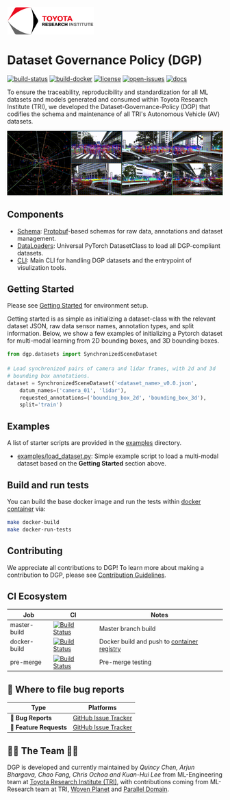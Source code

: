 <!-- markdownlint-disable-next-line -->
[<img src="docs/tri-logo.png" width="40%">](https://www.tri.global/)


# Dataset Governance Policy (DGP)
[![build-status](https://app.travis-ci.com/TRI-ML/dgp.svg?branch=master)](https://app.travis-ci.com/github/TRI-ML/dgp/branches)
[![build-docker](https://github.com/TRI-ML/dgp/actions/workflows/build-docker.yml/badge.svg)](https://github.com/TRI-ML/dgp/actions/workflows/build-docker.yml)
[![license](https://img.shields.io/github/license/TRI-ML/dgp.svg)](https://github.com/TRI-ML/dgp/blob/master/LICENSE)
[![open-issues](https://isitmaintained.com/badge/open/TRI-ML/dgp.svg)](https://github.com/TRI-ML/dgp/issues)
[![docs](https://img.shields.io/badge/wiki-documentation-forestgreen)](https://tri-ml.github.io/dgp/)

To ensure the traceability, reproducibility and standardization for
all ML datasets and models generated and consumed within Toyota Research Institute (TRI), we developed the
Dataset-Governance-Policy (DGP) that codifies the schema and
maintenance of all TRI's Autonomous Vehicle (AV) datasets.

<p align="center">
  <img src="docs/3d-viz-proj.gif" alt="3d-viz-proj"/>
</p>

## Components
- [Schema](dgp/proto/README.md): [Protobuf](https://developers.google.com/protocol-buffers)-based schemas for raw data, annotations
  and dataset management.
- [DataLoaders](dgp/datasets): Universal PyTorch DatasetClass to load all DGP-compliant datasets.
- [CLI](dgp/README.md): Main CLI for handling DGP datasets and the entrypoint of visulization tools.


## Getting Started
Please see [Getting Started](docs/GETTING_STARTED.md) for environment setup.

Getting started is as simple as initializing a dataset-class with the
relevant dataset JSON, raw data sensor names, annotation types, and
split information. Below, we show a few examples of initializing a
Pytorch dataset for multi-modal learning from 2D bounding boxes, and
3D bounding boxes.
```python
from dgp.datasets import SynchronizedSceneDataset

# Load synchronized pairs of camera and lidar frames, with 2d and 3d
# bounding box annotations.
dataset = SynchronizedSceneDataset('<dataset_name>_v0.0.json',
    datum_names=('camera_01', 'lidar'),
    requested_annotations=('bounding_box_2d', 'bounding_box_3d'),
    split='train')
```

## Examples
A list of starter scripts are provided in the [examples](examples/)
directory.
- [examples/load_dataset.py](examples/load_dataset.py): Simple example
  script to load a multi-modal dataset based on the **Getting
  Started** section above.

## Build and run tests
You can build the base docker image and run the tests within [docker container](docs/GETTING_STARTED.md#markdown-header-develop-within-docker)
via:
```sh
make docker-build
make docker-run-tests
```

## Contributing
We appreciate all contributions to DGP! To learn more about making a contribution to DGP, please see [Contribution Guidelines](docs/CONTRIBUTING.md).

## CI Ecosystem
| Job | CI | Notes |
| --- | --- | --- |
| master-build | [![Build Status](https://app.travis-ci.com/TRI-ML/dgp.svg?branch=master)](https://app.travis-ci.com/github/TRI-ML/dgp/branches) | Master branch build|
| docker-build | [![Build Status](https://github.com/TRI-ML/dgp/actions/workflows/build-docker.yml/badge.svg)](https://github.com/TRI-ML/dgp/actions/workflows/build-docker.yml) | Docker build and push to [container registry](https://github.com/TRI-ML/dgp/pkgs/container/dgp)|
| pre-merge    | [![Build Status](https://github.com/TRI-ML/dgp/actions/workflows/pre-merge.yml/badge.svg)](https://github.com/TRI-ML/dgp/actions/workflows/pre-merge.yml) | Pre-merge testing|

## 💬 Where to file bug reports

| Type                     | Platforms                                              |
| - | - |
| 🚨 **Bug Reports**       | [GitHub Issue Tracker](https://github.com/TRI-ML/dgp/issues) |
| 🎁 **Feature Requests**  | [GitHub Issue Tracker](https://github.com/TRI-ML/dgp/issues) |

## 👩‍💻  The Team 👨‍💻

DGP is developed and currently maintained by *Quincy Chen, Arjun Bhargava, Chao Fang, Chris Ochoa and Kuan-Hui Lee* from ML-Engineering team at [Toyota Research Institute (TRI)](https://www.tri.global/), with contributions coming from ML-Research team at TRI, [Woven Planet](https://www.woven-planet.global/en) and [Parallel Domain](https://paralleldomain.com/).
